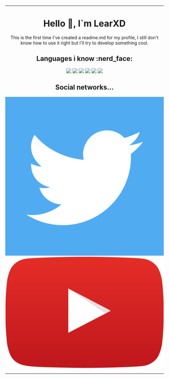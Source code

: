 <hr>
<h1 align="center"> Hello 👋, I`m LearXD </h1>
<p align="center"> This is the first time I've created a readme.md for my profile, I still don't know how to use it right but I'll try to develop something cool. </p>

<h2 align="center"> Languages i know :nerd_face: </h1> 
<p align="center">
<img src="https://img.shields.io/badge/JavaScript-F7DF1E?style=for-the-badge&logo=javascript&logoColor=black"/>
<img src="https://img.shields.io/badge/Java-ED8B00?style=for-the-badge&logo=java&logoColor=white" />
<img src="https://img.shields.io/badge/Kotlin-0095D5?style=for-the-badge&logo=kotlin&logoColor=white" />
<img src="https://img.shields.io/badge/PHP-777BB4?style=for-the-badge&logo=php&logoColor=white" />
<img src="https://img.shields.io/badge/Perl-39457E?style=for-the-badge&logo=perl&logoColor=white" />
<img src="https://img.shields.io/badge/Delphi-B22222?style=for-the-badge&logo=delphi&logoColor=white" />
</p>

<h2 align="center"> Social networks... </h1> 

<p align="center">
<a href="https://google.com"> <img src="./images/twitter.png"/> </a>
<a href="https://google.com"> <img src="./images/YouTube.png" /> </a>
</p>

<hr>